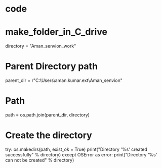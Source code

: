 # code
# make_folder_in_C_drive


directory = "Aman_senvion_work"
  
# Parent Directory path
parent_dir = r"C:\Users\aman.kumar.ext\Aman_senvion"
  
# Path
path = os.path.join(parent_dir, directory)
  
# Create the directory
try:
    os.makedirs(path, exist_ok = True)
    print("Directory '%s' created successfully" % directory)
except OSError as error:
    print("Directory '%s' can not be created" % directory)
